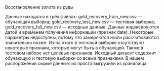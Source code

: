 Восстановление золота из руды

Данные находятся в трёх файлах:
gold_recovery_train_new.csv — обучающая выборка;
gold_recovery_test_new.csv — тестовая выборка;
gold_recovery_full_new.csv — исходные данные.
Данные индексируются датой и временем получения информации (признак date).
Некоторые параметры недоступны, потому что замеряются и/или рассчитываются значительно позже. Из-за этого в тестовой выборке отсутствуют некоторые признаки, которые могут быть в обучающей. Также в тестовом наборе нет целевых признаков.
Исходный датасет содержит обучающую и тестовую выборки со всеми признаками.
В нашем распоряжении сырые данные: их просто выгрузили из хранилища.
